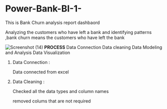 # Power-Bank-BI-1-



This is Bank Churn analysis report dashbaord

Analyzing the customers who have left a bank and identifying patterns ,bank churn means the customers who have left the bank


![Screenshot (14)](https://github.com/TejeshDs/Power-Bank-BI-1-/assets/151847161/9a40df9a-84f8-4c22-8a43-e6516cebb3d7)
**PROCESS**
 Data Connection 
 Data cleaning 
 Data Modeling and Analysis 
 Data Visualization
 

1) Data Connection :
   
   Data connected from excel

2) Data Cleaning :

   Checked all the data types and column names

   removed colums that are not required

   


